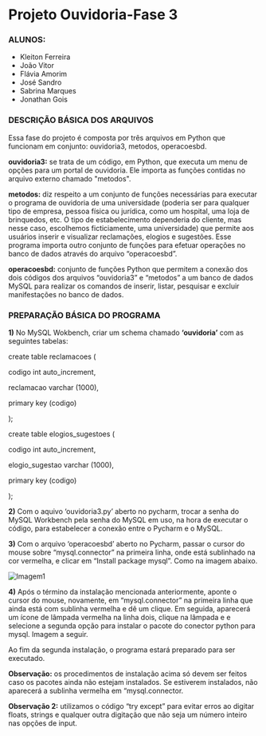 # Projeto Ouvidoria-Fase 3

### ALUNOS:

- Kleiton Ferreira
- João Vitor
- Flávia Amorim
- José Sandro 
- Sabrina Marques
- Jonathan Gois

### DESCRIÇÃO BÁSICA DOS ARQUIVOS

Essa fase do projeto é composta por três arquivos em Python que funcionam em conjunto: ouvidoria3, metodos, operacoesbd.

 **ouvidoria3:** se trata de um código, em Python, que executa um menu de opções para um portal de ouvidoria. Ele importa as funções contidas no arquivo externo chamado "metodos".

**metodos:** diz respeito a um conjunto de funções necessárias para executar o programa de ouvidoria de uma universidade (poderia ser para qualquer tipo de empresa, pessoa física ou jurídica, como um hospital, uma loja de brinquedos, etc. O tipo de estabelecimento dependeria do cliente, mas nesse caso, escolhemos ficticiamente, uma universidade) que permite aos usuários inserir e visualizar reclamações, elogios e sugestões. Esse programa importa outro conjunto de funções para efetuar operações no banco de dados através do arquivo “operacoesbd”.
 
**operacoesbd:** conjunto de funções Python que permitem a conexão dos dois códigos dos arquivos “ouvidoria3” e “metodos” a um banco de dados MySQL para realizar os comandos de inserir, listar, pesquisar e excluir manifestações no banco de dados.


### PREPARAÇÃO BÁSICA DO PROGRAMA

**1)** No MySQL Wokbench, criar  um schema chamado **‘ouvidoria’** com as seguintes tabelas:

create table reclamacoes (

codigo int auto_increment,

reclamacao varchar (1000),

primary key (codigo)

);

create table elogios_sugestoes (

codigo int auto_increment,

elogio_sugestao varchar (1000),

primary key (codigo)

);

**2)** Com o aquivo ‘ouvidoria3.py’ aberto no pycharm, trocar a senha do MySQL Workbench pela senha do MySQL em uso, na hora de executar o código, para estabelecer a conexão entre o Pycharm e o MySQL.

**3)** Com o arquivo ‘operacoesbd’ aberto no Pycharm, passar o cursor do mouse sobre “mysql.connector” na primeira linha, onde está sublinhado na cor vermelha, e clicar em  “Install package mysql”. Como na imagem abaixo.

![Imagem1](https://user-images.githubusercontent.com/127905306/231015356-09ad1c2a-b2fe-4e76-a29b-b3622eeecc61.png)

**4)** Após o término da instalação mencionada anteriormente, aponte o cursor do mouse, novamente, em “mysql.connector” na primeira linha que ainda está com sublinha vermelha e dê um clique. Em seguida, aparecerá um ícone de lâmpada vermelha na linha dois, clique na lâmpada e e selecione a segunda opção para instalar o pacote do conector python para mysql. Imagem a seguir.


Ao fim da segunda instalação, o programa estará preparado para ser executado.

**Observação:** os procedimentos de instalação acima só devem ser feitos caso os pacotes ainda não estejam instalados. Se estiverem instalados, não aparecerá a sublinha vermelha em “mysql.connector.

**Observação 2:** utilizamos o código “try except” para evitar erros ao digitar floats, strings e qualquer outra digitação que não seja um número inteiro nas opções de input.

